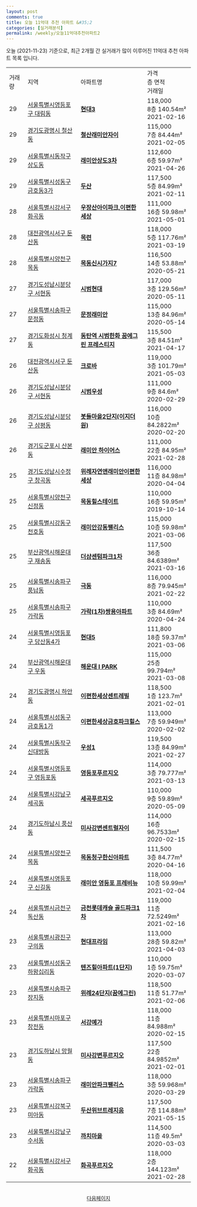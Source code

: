 ```yaml
---
layout: post
comments: true
title: 오늘 11억대 추천 아파트 &#35;2
categories: [실거래분석]
permalink: /weekly/오늘11억대추천아파트2
---
```


오늘 (2021-11-23) 기준으로, 최근 2개월 간 실거래가 많이 이루어진 11억대 추천 아파트 목록 입니다.

<table class="sortable">
  <tr>
    <td>거래량</td>
    <td>지역</td>
    <td>아파트명</td>
    <td>가격<br>층 면적<br>거래일</td>
  </tr>

  <tr class="item">
    <td>29</td>
    <td><a href="/apt/서울특별시영등포구대림동">서울특별시영등포구 대림동</a></td>
    <td style="font-weight: bold;"><a href="/apt/서울특별시영등포구대림동현대3">현대3</a></td>
    <td>118,000<br>8층  140.54m²<br>2021-02-16</td>
  </tr>

  <tr class="item">
    <td>29</td>
    <td><a href="/apt/경기도광명시철산동">경기도광명시 철산동</a></td>
    <td style="font-weight: bold;"><a href="/apt/경기도광명시철산동철산래미안자이">철산래미안자이</a></td>
    <td>115,000<br>7층  84.44m²<br>2021-02-05</td>
  </tr>

  <tr class="item">
    <td>29</td>
    <td><a href="/apt/서울특별시동작구상도동">서울특별시동작구 상도동</a></td>
    <td style="font-weight: bold;"><a href="/apt/서울특별시동작구상도동래미안상도3차">래미안상도3차</a></td>
    <td>112,600<br>6층  59.97m²<br>2021-04-26</td>
  </tr>

  <tr class="item">
    <td>29</td>
    <td><a href="/apt/서울특별시성동구금호동3가">서울특별시성동구 금호동3가</a></td>
    <td style="font-weight: bold;"><a href="/apt/서울특별시성동구금호동3가두산">두산</a></td>
    <td>117,500<br>5층  84.99m²<br>2021-02-11</td>
  </tr>

  <tr class="item">
    <td>28</td>
    <td><a href="/apt/서울특별시강서구화곡동">서울특별시강서구 화곡동</a></td>
    <td style="font-weight: bold;"><a href="/apt/서울특별시강서구화곡동우장산아이파크,이편한세상">우장산아이파크,이편한세상</a></td>
    <td>111,000<br>16층  59.98m²<br>2021-05-01</td>
  </tr>

  <tr class="item">
    <td>28</td>
    <td><a href="/apt/대전광역시서구둔산동">대전광역시서구 둔산동</a></td>
    <td style="font-weight: bold;"><a href="/apt/대전광역시서구둔산동목련">목련</a></td>
    <td>118,000<br>5층  117.76m²<br>2021-03-19</td>
  </tr>

  <tr class="item">
    <td>28</td>
    <td><a href="/apt/서울특별시양천구목동">서울특별시양천구 목동</a></td>
    <td style="font-weight: bold;"><a href="/apt/서울특별시양천구목동목동신시가지7">목동신시가지7</a></td>
    <td>116,500<br>14층  53.88m²<br>2020-05-21</td>
  </tr>

  <tr class="item">
    <td>27</td>
    <td><a href="/apt/경기도성남시분당구서현동">경기도성남시분당구 서현동</a></td>
    <td style="font-weight: bold;"><a href="/apt/경기도성남시분당구서현동시범현대">시범현대</a></td>
    <td>117,000<br>3층  129.56m²<br>2020-05-11</td>
  </tr>

  <tr class="item">
    <td>27</td>
    <td><a href="/apt/서울특별시송파구문정동">서울특별시송파구 문정동</a></td>
    <td style="font-weight: bold;"><a href="/apt/서울특별시송파구문정동문정래미안">문정래미안</a></td>
    <td>115,000<br>13층  84.96m²<br>2020-05-14</td>
  </tr>

  <tr class="item">
    <td>27</td>
    <td><a href="/apt/경기도화성시청계동">경기도화성시 청계동</a></td>
    <td style="font-weight: bold;"><a href="/apt/경기도화성시청계동동탄역시범한화꿈에그린프레스티지">동탄역 시범한화 꿈에그린 프레스티지</a></td>
    <td>115,500<br>3층  84.51m²<br>2021-04-17</td>
  </tr>

  <tr class="item">
    <td>26</td>
    <td><a href="/apt/대전광역시서구둔산동">대전광역시서구 둔산동</a></td>
    <td style="font-weight: bold;"><a href="/apt/대전광역시서구둔산동크로바">크로바</a></td>
    <td>119,000<br>3층  101.79m²<br>2021-05-03</td>
  </tr>

  <tr class="item">
    <td>26</td>
    <td><a href="/apt/경기도성남시분당구서현동">경기도성남시분당구 서현동</a></td>
    <td style="font-weight: bold;"><a href="/apt/경기도성남시분당구서현동시범우성">시범우성</a></td>
    <td>111,000<br>9층  84.6m²<br>2020-02-29</td>
  </tr>

  <tr class="item">
    <td>26</td>
    <td><a href="/apt/경기도성남시분당구삼평동">경기도성남시분당구 삼평동</a></td>
    <td style="font-weight: bold;"><a href="/apt/경기도성남시분당구삼평동봇들마을2단지(이지더원)">봇들마을2단지(이지더원)</a></td>
    <td>116,000<br>10층  84.2822m²<br>2020-02-20</td>
  </tr>

  <tr class="item">
    <td>26</td>
    <td><a href="/apt/경기도군포시산본동">경기도군포시 산본동</a></td>
    <td style="font-weight: bold;"><a href="/apt/경기도군포시산본동래미안하이어스">래미안 하이어스</a></td>
    <td>111,000<br>22층  84.95m²<br>2021-02-28</td>
  </tr>

  <tr class="item">
    <td>25</td>
    <td><a href="/apt/경기도성남시수정구창곡동">경기도성남시수정구 창곡동</a></td>
    <td style="font-weight: bold;"><a href="/apt/경기도성남시수정구창곡동위례자연앤래미안이편한세상">위례자연앤래미안이편한세상</a></td>
    <td>116,000<br>11층  84.98m²<br>2020-04-04</td>
  </tr>

  <tr class="item">
    <td>25</td>
    <td><a href="/apt/서울특별시양천구신정동">서울특별시양천구 신정동</a></td>
    <td style="font-weight: bold;"><a href="/apt/서울특별시양천구신정동목동힐스테이트">목동힐스테이트</a></td>
    <td>110,000<br>16층  59.95m²<br>2019-10-14</td>
  </tr>

  <tr class="item">
    <td>25</td>
    <td><a href="/apt/서울특별시강동구천호동">서울특별시강동구 천호동</a></td>
    <td style="font-weight: bold;"><a href="/apt/서울특별시강동구천호동래미안강동팰리스">래미안강동팰리스</a></td>
    <td>115,000<br>10층  59.98m²<br>2021-03-06</td>
  </tr>

  <tr class="item">
    <td>25</td>
    <td><a href="/apt/부산광역시해운대구재송동">부산광역시해운대구 재송동</a></td>
    <td style="font-weight: bold;"><a href="/apt/부산광역시해운대구재송동더샵센텀파크1차">더샵센텀파크1차</a></td>
    <td>117,500<br>36층  84.6389m²<br>2021-03-16</td>
  </tr>

  <tr class="item">
    <td>25</td>
    <td><a href="/apt/서울특별시송파구풍납동">서울특별시송파구 풍납동</a></td>
    <td style="font-weight: bold;"><a href="/apt/서울특별시송파구풍납동극동">극동</a></td>
    <td>116,000<br>8층  79.945m²<br>2021-02-22</td>
  </tr>

  <tr class="item">
    <td>25</td>
    <td><a href="/apt/서울특별시송파구가락동">서울특별시송파구 가락동</a></td>
    <td style="font-weight: bold;"><a href="/apt/서울특별시송파구가락동가락(1차)쌍용아파트">가락(1차)쌍용아파트</a></td>
    <td>110,000<br>3층  84.69m²<br>2020-04-24</td>
  </tr>

  <tr class="item">
    <td>24</td>
    <td><a href="/apt/서울특별시영등포구당산동4가">서울특별시영등포구 당산동4가</a></td>
    <td style="font-weight: bold;"><a href="/apt/서울특별시영등포구당산동4가현대5">현대5</a></td>
    <td>111,800<br>18층  59.37m²<br>2021-03-06</td>
  </tr>

  <tr class="item">
    <td>24</td>
    <td><a href="/apt/부산광역시해운대구우동">부산광역시해운대구 우동</a></td>
    <td style="font-weight: bold;"><a href="/apt/부산광역시해운대구우동해운대IPARK">해운대 I PARK</a></td>
    <td>115,000<br>25층  99.794m²<br>2021-03-08</td>
  </tr>

  <tr class="item">
    <td>24</td>
    <td><a href="/apt/경기도광명시하안동">경기도광명시 하안동</a></td>
    <td style="font-weight: bold;"><a href="/apt/경기도광명시하안동이편한세상센트레빌">이편한세상센트레빌</a></td>
    <td>118,500<br>1층  123.7m²<br>2021-02-01</td>
  </tr>

  <tr class="item">
    <td>24</td>
    <td><a href="/apt/서울특별시성동구금호동1가">서울특별시성동구 금호동1가</a></td>
    <td style="font-weight: bold;"><a href="/apt/서울특별시성동구금호동1가이편한세상금호파크힐스">이편한세상금호파크힐스</a></td>
    <td>113,000<br>7층  59.949m²<br>2020-02-02</td>
  </tr>

  <tr class="item">
    <td>24</td>
    <td><a href="/apt/서울특별시동작구신대방동">서울특별시동작구 신대방동</a></td>
    <td style="font-weight: bold;"><a href="/apt/서울특별시동작구신대방동우성1">우성1</a></td>
    <td>119,500<br>13층  84.99m²<br>2021-02-27</td>
  </tr>

  <tr class="item">
    <td>24</td>
    <td><a href="/apt/서울특별시영등포구영등포동">서울특별시영등포구 영등포동</a></td>
    <td style="font-weight: bold;"><a href="/apt/서울특별시영등포구영등포동영등포푸르지오">영등포푸르지오</a></td>
    <td>114,000<br>3층  79.777m²<br>2021-03-13</td>
  </tr>

  <tr class="item">
    <td>24</td>
    <td><a href="/apt/서울특별시강남구세곡동">서울특별시강남구 세곡동</a></td>
    <td style="font-weight: bold;"><a href="/apt/서울특별시강남구세곡동세곡푸르지오">세곡푸르지오</a></td>
    <td>110,000<br>9층  59.89m²<br>2020-05-09</td>
  </tr>

  <tr class="item">
    <td>24</td>
    <td><a href="/apt/경기도하남시풍산동">경기도하남시 풍산동</a></td>
    <td style="font-weight: bold;"><a href="/apt/경기도하남시풍산동미사강변센트럴자이">미사강변센트럴자이</a></td>
    <td>114,000<br>16층  96.7533m²<br>2020-02-15</td>
  </tr>

  <tr class="item">
    <td>24</td>
    <td><a href="/apt/서울특별시양천구목동">서울특별시양천구 목동</a></td>
    <td style="font-weight: bold;"><a href="/apt/서울특별시양천구목동목동청구한신아파트">목동청구한신아파트</a></td>
    <td>111,500<br>3층  84.77m²<br>2020-04-16</td>
  </tr>

  <tr class="item">
    <td>24</td>
    <td><a href="/apt/서울특별시영등포구신길동">서울특별시영등포구 신길동</a></td>
    <td style="font-weight: bold;"><a href="/apt/서울특별시영등포구신길동래미안영등포프레비뉴">래미안 영등포 프레비뉴</a></td>
    <td>118,000<br>10층  59.99m²<br>2021-02-04</td>
  </tr>

  <tr class="item">
    <td>24</td>
    <td><a href="/apt/서울특별시금천구독산동">서울특별시금천구 독산동</a></td>
    <td style="font-weight: bold;"><a href="/apt/서울특별시금천구독산동금천롯데캐슬골드파크1차">금천롯데캐슬 골드파크1차</a></td>
    <td>119,000<br>11층  72.5249m²<br>2021-02-16</td>
  </tr>

  <tr class="item">
    <td>23</td>
    <td><a href="/apt/서울특별시광진구구의동">서울특별시광진구 구의동</a></td>
    <td style="font-weight: bold;"><a href="/apt/서울특별시광진구구의동현대프라임">현대프라임</a></td>
    <td>113,000<br>28층  59.82m²<br>2021-04-03</td>
  </tr>

  <tr class="item">
    <td>23</td>
    <td><a href="/apt/서울특별시성동구하왕십리동">서울특별시성동구 하왕십리동</a></td>
    <td style="font-weight: bold;"><a href="/apt/서울특별시성동구하왕십리동텐즈힐아파트(1단지)">텐즈힐아파트(1단지)</a></td>
    <td>110,000<br>1층  59.75m²<br>2020-03-07</td>
  </tr>

  <tr class="item">
    <td>23</td>
    <td><a href="/apt/서울특별시송파구장지동">서울특별시송파구 장지동</a></td>
    <td style="font-weight: bold;"><a href="/apt/서울특별시송파구장지동위례24단지(꿈에그린)">위례24단지(꿈에그린)</a></td>
    <td>118,500<br>11층  51.77m²<br>2021-02-06</td>
  </tr>

  <tr class="item">
    <td>23</td>
    <td><a href="/apt/서울특별시마포구창전동">서울특별시마포구 창전동</a></td>
    <td style="font-weight: bold;"><a href="/apt/서울특별시마포구창전동서강예가">서강예가</a></td>
    <td>118,000<br>11층  84.988m²<br>2020-02-15</td>
  </tr>

  <tr class="item">
    <td>23</td>
    <td><a href="/apt/경기도하남시망월동">경기도하남시 망월동</a></td>
    <td style="font-weight: bold;"><a href="/apt/경기도하남시망월동미사강변푸르지오">미사강변푸르지오</a></td>
    <td>117,500<br>22층  84.9852m²<br>2021-02-01</td>
  </tr>

  <tr class="item">
    <td>23</td>
    <td><a href="/apt/서울특별시송파구가락동">서울특별시송파구 가락동</a></td>
    <td style="font-weight: bold;"><a href="/apt/서울특별시송파구가락동래미안파크팰리스">래미안파크팰리스</a></td>
    <td>118,000<br>3층  59.968m²<br>2020-03-29</td>
  </tr>

  <tr class="item">
    <td>23</td>
    <td><a href="/apt/서울특별시강북구미아동">서울특별시강북구 미아동</a></td>
    <td style="font-weight: bold;"><a href="/apt/서울특별시강북구미아동두산위브트레지움">두산위브트레지움</a></td>
    <td>117,500<br>7층  114.88m²<br>2021-05-15</td>
  </tr>

  <tr class="item">
    <td>23</td>
    <td><a href="/apt/서울특별시강남구수서동">서울특별시강남구 수서동</a></td>
    <td style="font-weight: bold;"><a href="/apt/서울특별시강남구수서동까치마을">까치마을</a></td>
    <td>114,500<br>11층  49.5m²<br>2020-03-03</td>
  </tr>

  <tr class="item">
    <td>22</td>
    <td><a href="/apt/서울특별시강서구화곡동">서울특별시강서구 화곡동</a></td>
    <td style="font-weight: bold;"><a href="/apt/서울특별시강서구화곡동화곡푸르지오">화곡푸르지오</a></td>
    <td>118,000<br>2층  144.123m²<br>2021-02-28</td>
  </tr>

  <tr>
      <script async src="https://pagead2.googlesyndication.com/pagead/js/adsbygoogle.js?client=ca-pub-3485438051770037"
          crossorigin="anonymous"></script>
      <ins class="adsbygoogle"
          style="display:block"
          data-ad-format="fluid"
          data-ad-layout-key="-fb+5w+4e-db+86"
          data-ad-client="ca-pub-3485438051770037"
          data-ad-slot="1827090281"></ins>
      <script>
          (adsbygoogle = window.adsbygoogle || []).push({});
      </script>
  </tr>
    
</table>

<br>
<center><a href="/weekly/오늘11억대추천아파트3">다음페이지</a></center>
<br><br>
